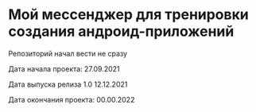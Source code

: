 <h1>Мой мессенджер для тренировки создания андроид-приложений</h1>
<p>Репозиторий начал вести не сразу</p>
<p>Дата начала проекта:       27.09.2021</p>
<p>Дата выпуска релиза 1.0    12.12.2021</p>
<p></p>
<p>Дата окончания проекта:    00.00.2022</p>
